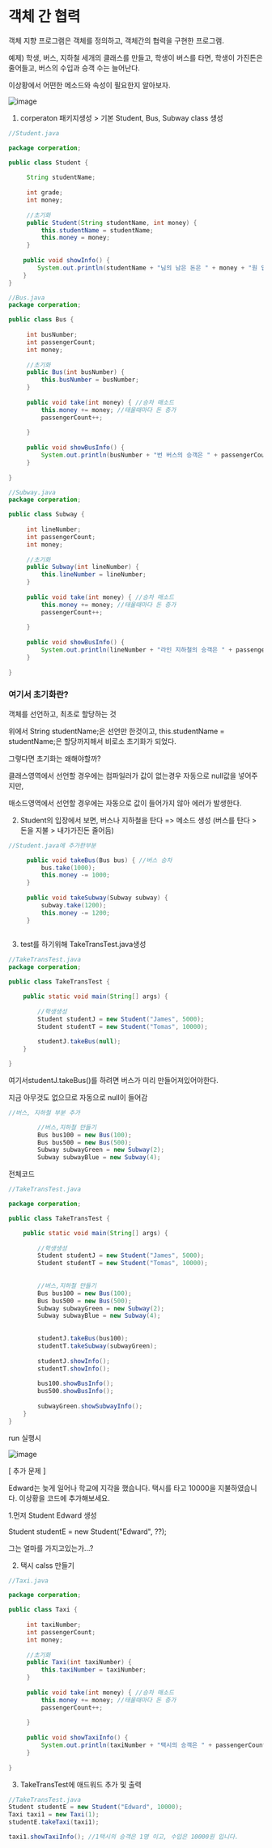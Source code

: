 # 객체 간 협력

객체 지향 프로그램은 객체를 정의하고, 객체간의 협력을 구현한 프로그램.

예제)
학생, 버스, 지하철 세개의 클래스를 만들고, 
학생이 버스를 타면, 학생이 가진돈은 줄어들고, 버스의 수입과 승객 수는 늘어난다.

이상황에서 어떤한 메소드와 속성이 필요한지 알아보자.

![image](https://user-images.githubusercontent.com/85108615/185827448-159786ee-b32e-4813-b946-236e3809d23c.png)


1. corperaton 패키지생성 > 기본 Student, Bus, Subway class 생성

```java
//Student.java

package corperation;

public class Student {
   
	 String studentName;
	 
	 int grade;
	 int money;
	 
	 //초기화
	 public Student(String studentName, int money) {
		 this.studentName = studentName;
		 this.money = money;
	 }
	 
	public void showInfo() {
		System.out.println(studentName + "님의 남은 돈은 " + money + "원 입니다." );
	}
}


```
```java
//Bus.java
package corperation;

public class Bus {
    
	 int busNumber;
	 int passengerCount;
	 int money;
	 
	 //초기화
	 public Bus(int busNumber) {
		 this.busNumber = busNumber;
	 }
	 
	 public void take(int money) { //승차 매소드
		 this.money += money; //태울때마다 돈 증가
		 passengerCount++;
		 
	 }
	 
	 public void showBusInfo() {
		 System.out.println(busNumber + "번 버스의 승객은 " + passengerCount + "명 이고, 수입은 " +  money + "원 입니다.");
	 }
	 
} 

```

```java
//Subway.java
package corperation;

public class Subway {
    
	 int lineNumber;
	 int passengerCount;
	 int money;
	 
	 //초기화
	 public Subway(int lineNumber) {
		 this.lineNumber = lineNumber;
	 }
	 
	 public void take(int money) { //승차 매소드
		 this.money += money; //태울때마다 돈 증가
		 passengerCount++;
		 
	 }
	 
	 public void showBusInfo() {
		 System.out.println(lineNumber + "라인 지하철의 승객은 " + passengerCount + "명 이고, 수입은 " +  money + "원 입니다.");
	 }
	 
} 

```

### 여기서 초기화란?
객체를 선언하고, 최초로 할당하는 것

위에서 String studentName;은 선언만 한것이고,
 this.studentName = studentName;은 할당까지해서 비로소 초기화가 되었다.
 
 그렇다면 초기화는 왜해야할까?
 
 클래스영역에서 선언할 경우에는 컴파일러가 값이 없는경우 자동으로 null값을 넣어주지만,
 
 매소드영역에서 선언할 경우에는 자동으로 값이 들어가지 않아 에러가 발생한다.
 
 
2. Student의 입장에서 보면, 버스나 지하철을 탄다 => 메소드 생성
(버스를 탄다 > 돈을 지불 > 내가가진돈 줄어듬) 

```java
//Student.java에 추가한부분

	 public void takeBus(Bus bus) { //버스 승차
		 bus.take(1000);
		 this.money -= 1000;
	 }
	 
	 public void takeSubway(Subway subway) {
		 subway.take(1200);
		 this.money -= 1200;
	 }
	 
```

3. test를 하기위해 TakeTransTest.java생성
```java
//TakeTransTest.java
package corperation;

public class TakeTransTest {

	public static void main(String[] args) {
		
		//학생생성
		Student studentJ = new Student("James", 5000);
        Student studentT = new Student("Tomas", 10000);
        
        studentJ.takeBus(null);
	}

}

```
여기서studentJ.takeBus()를 하려면 버스가 미리 만들어져있어야한다.

지금 아무것도 없으므로 자동으로 null이 들어감
```java
//버스, 지하철 부분 추가

        //버스,지하철 만들기
        Bus bus100 = new Bus(100);
        Bus bus500 = new Bus(500);
        Subway subwayGreen = new Subway(2);
        Subway subwayBlue = new Subway(4);
```

전체코드
```java
//TakeTransTest.java

package corperation;

public class TakeTransTest {

	public static void main(String[] args) {
		
		//학생생성
		Student studentJ = new Student("James", 5000);
        Student studentT = new Student("Tomas", 10000);
        
        
        //버스,지하철 만들기
        Bus bus100 = new Bus(100);
        Bus bus500 = new Bus(500);
        Subway subwayGreen = new Subway(2);
        Subway subwayBlue = new Subway(4);
        
        
        studentJ.takeBus(bus100);
        studentT.takeSubway(subwayGreen);
        
        studentJ.showInfo();
        studentT.showInfo();
        
        bus100.showBusInfo();
        bus500.showBusInfo();
        
        subwayGreen.showSubwayInfo();
	}
}

```
run 실행시 

![image](https://user-images.githubusercontent.com/85108615/185839374-69c9583d-b8da-47b8-8b9d-1a6b1fd83b4a.png)


[ 추가 문제 ]

Edward는 늦게 일어나 학교에 지각을 했습니다. 택시를 타고 10000을 지불하였습니다.
이상황을 코드에 추가해보세요.

1.먼저 Student Edward 생성

  Student studentE = new Student("Edward", ??); 
  
 그는 얼마를 가지고있는가...?

2. 택시 calss 만들기
```java
//Taxi.java

package corperation;

public class Taxi {
    
	 int taxiNumber;
	 int passengerCount;
	 int money;
	 
	 //초기화
	 public Taxi(int taxiNumber) {
		 this.taxiNumber = taxiNumber;
	 }
	 
	 public void take(int money) { //승차 매소드
		 this.money += money; //태울때마다 돈 증가
		 passengerCount++;
		 
	 }
	 
	 public void showTaxiInfo() {
		 System.out.println(taxiNumber + "택시의 승객은 " + passengerCount + "명 이고, 수입은 " +  money + "원 입니다.");
	 }
	 
} 


```

3. TakeTransTest에 애드워드 추가 및 출력
```java
//TakeTransTest.java
Student studentE = new Student("Edward", 10000);
Taxi taxi1 = new Taxi(1);
studentE.takeTaxi(taxi1);

taxi1.showTaxiInfo(); //1택시의 승객은 1명 이고, 수입은 10000원 입니다.

```
